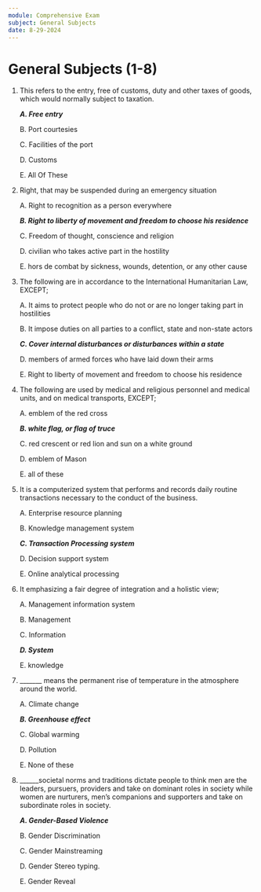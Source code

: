 ```yaml
---
module: Comprehensive Exam
subject: General Subjects
date: 8-29-2024
---
```


# General Subjects (1-8)

1. This refers to the entry, free of customs, duty and other taxes of goods, which would normally subject to taxation.

   **_A. Free entry_**

   B. Port courtesies

   C. Facilities of the port

   D. Customs

   E. All Of These

2. Right, that may be suspended during an emergency situation

   A. Right to recognition as a person everywhere

   **_B. Right to liberty of movement and freedom to choose his residence_**

   C. Freedom of thought, conscience and religion

   D. civilian who takes active part in the hostility

   E. hors de combat by sickness, wounds, detention, or any other cause

3. The following are in accordance to the International Humanitarian Law, EXCEPT;

   A. It aims to protect people who do not or are no longer taking part in hostilities

   B. It impose duties on all parties to a conflict, state and non-state actors

   **_C. Cover internal disturbances or disturbances within a state_**

   D. members of armed forces who have laid down their arms

   E. Right to liberty of movement and freedom to choose his residence

4. The following are used by medical and religious personnel and medical units, and on medical transports, EXCEPT;

   A. emblem of the red cross

   **_B. white flag, or flag of truce_**

   C. red crescent or red lion and sun on a white ground

   D. emblem of Mason

   E. all of these

5. It is a computerized system that performs and records daily routine transactions necessary to the conduct of the business.

   A. Enterprise resource planning

   B. Knowledge management system

   **_C. Transaction Processing system_**

   D. Decision support system

   E. Online analytical processing

6. It emphasizing a fair degree of integration and a holistic view;

   A. Management information system

   B. Management

   C. Information

   **_D. System_**

   E. knowledge

7. \_\_\_\_\_\_\_ means the permanent rise of temperature in the atmosphere around the world.

   A. Climate change

   **_B. Greenhouse effect_**

   C. Global warming

   D. Pollution

   E. None of these

8. \_\_\_\_\_\_societal norms and traditions dictate people to think men are the leaders, pursuers, providers and take on dominant roles in society while women are nurturers, men’s companions and supporters and take on subordinate roles in society.

   **_A. Gender-Based Violence_**

   B. Gender Discrimination

   C. Gender Mainstreaming

   D. Gender Stereo typing.

   E. Gender Reveal
